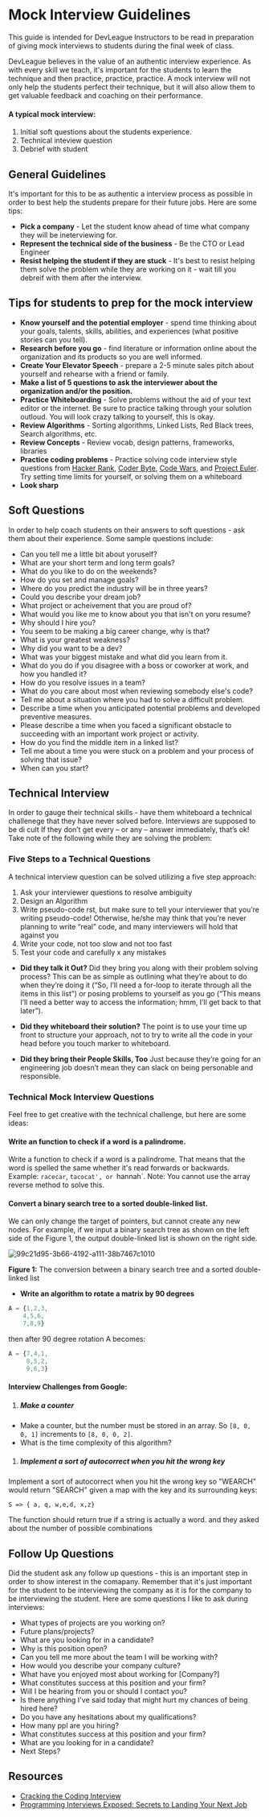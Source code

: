 # Mock Interview Guidelines

This guide is intended for DevLeague Instructors to be read in preparation of giving mock interviews to students during the final week of class.

DevLeague believes in the value of an authentic interview experience. As with every skill we teach, it's important for the students to learn the technique and then practice, practice, practice. A mock interview will not only help the students perfect their technique, but it will also allow them to get valuable feedback and coaching on their performance.

#### A typical mock interview:

1. Initial soft questions about the students experience.
1. Technical inteview question
1. Debrief with student

## General Guidelines

It's important for this to be as authentic a interview process as possible in order to best help the students prepare for their future jobs. Here are some tips:

- **Pick a company** - Let the student know ahead of time what company they will be ineterviewing for.
- **Represent the technical side of the business** - Be the CTO or Lead Engineer
- **Resist helping the student if they are stuck** - It's best to resist helping them solve the problem while they are working on it - wait till you debreif with them after the interview.

## Tips for students to prep for the mock interview

- **Know yourself and the potential employer** - spend time thinking about your goals, talents, skills, abilities, and experiences (what positive stories can you tell).
- **Research before you go** - find literature or information online about the organization and its products so you are well informed.
- **Create Your Elevator Speech** - prepare a 2-5 minute sales pitch about yourself and rehearse with a friend or family.
- **Make a list of 5 questions to ask the interviewer about the organization and/or the position.**
- **Practice Whiteboarding** - Solve problems without the aid of your text editor or the internet. Be sure to practice talking through your solution outloud. You will look crazy talking to yourself, this is okay.
- **Review Algorithms** - Sorting algorithms, Linked Lists, Red Black trees, Search algorithms, etc.
- **Review Concepts** - Review vocab, design patterns, frameworks, libraries
- **Practice coding problems** - Practice solving code interview style questions from [Hacker Rank](https://www.hackerrank.com/), [Coder Byte](https://coderbyte.com/), [Code Wars](http://www.codewars.com/), and [Project Euler](https://projecteuler.net/). Try setting time limits for yourself, or solving them on a whiteboard
- **Look sharp**

## Soft Questions

In order to help coach students on their answers to soft questions - ask them about their experience. Some sample questions include:
* Can you tell me a little bit about yoruself?
* What are your short term and long term goals?
* What do you like to do on the weekends?
* How do you set and manage goals?
* Where do you predict the industry will be in three years?
* Could you describe your dream job?
* What project or acheivement that you are proud of?
* What would you like me to know about you that isn't on yoru resume?
* Why should I hire you?
* You seem to be making a big career change, why is that?
* What is your greatest weakness?
* Why did you want to be a dev?
* What was your biggest mistake and what did you learn from it.
* What do you do if you disagree with a boss or coworker at work, and how you handled it?
* How do you resolve issues in a team?
* What do you care about most when reviewing somebody else's code?
* Tell me about a situation where you had to solve a difficult problem.
* Describe a time when you anticipated potential problems and developed preventive measures.
* Please describe a time when you faced a significant obstacle to succeeding with an important work project or activity.
* How do you find the middle item in a linked list?
* Tell me about a time you were stuck on a problem and your process of solving that issue?
* When can you start?

## Technical Interview

In order to gauge their technical skills - have them whiteboard a technical challenege that they have never solved before. Interviews are supposed to be di cult If they don’t get every – or any – answer immediately, that’s ok!  Take note of the following while they are solving the problem:

### Five Steps to a Technical Questions

A technical interview question can be solved utilizing a five step approach:
1. Ask your interviewer questions to resolve ambiguity
1. Design an Algorithm
1. Write pseudo-code  rst, but make sure to tell your interviewer that you’re writing pseudo-code! Otherwise, he/she may think that you’re never planning to write “real” code, and many interviewers will hold that against you
1. Write your code, not too slow and not too fast
1. Test your code and carefully  x any mistakes

* **Did they talk it Out?** Did they bring you along with their problem solving process? This can be as simple as outlining what they’re about to do when they’re doing it (“So, I’ll need a for-loop to iterate through all the items in this list”) or posing problems to yourself as you go (“This means I’ll need a better way to access the information; hmm, I’ll get back to that later”).

* **Did they whiteboard their solution?** The point is to use your time up front to structure your approach, not to try to write all the code in your head before you touch marker to whiteboard.
* **Did they bring their People Skills, Too** Just because they’re going for an engineering job doesn’t mean they can slack on being personable and responsible.

### Technical Mock Interview Questions

Feel free to get creative with the technical challenge, but here are some ideas:

#### Write an function to check if a word is a palindrome.

Write a function to check if a word is a palindrome. That means that the word is spelled the same whether it's read forwards or backwards. Example: `racecar`, `tacocat', or `hannah`. Note: You cannot use the array reverse method to solve this.

#### Convert a binary search tree to a sorted double-linked list.

We can only change the target of pointers, but cannot create any new nodes.
For example, if we input a binary search tree as shown on the left side of the Figure 1, the output double-linked list is shown on the right side.

![99c21d95-3b66-4192-a111-38b7467c1010](https://cloud.githubusercontent.com/assets/4650739/15620366/85e1d35a-23f5-11e6-9184-1c42970b7ea3.png)

**Figure 1:** The conversion between a binary search tree and a sorted double-linked list

* **Write an algorithm to rotate a matrix by 90 degrees**

```javascript
A = {1,2,3,
    4,5,6,
    7,8,9}
```

then after 90 degree rotation A becomes:

```javascript
A = {7,4,1,
     8,5,2,
     9,6,3}
```

#### Interview Challenges from Google:

1. ##### Make a counter
  - Make a counter, but the number must be stored in an array. So `[8, 0, 0, 1]` increments to `[8, 0, 0, 2]`.
  - What is the time complexity of this algorithm?

1. ##### Implement a sort of autocorrect when you hit the wrong key
Implement a sort of autocorrect when you hit the wrong key so "WEARCH" would return "SEARCH"
given a map with the key and its surrounding keys:

`S => { a, q, w,e,d, x,z}`

The function should return true if a string is actually a word.
and they asked about the number of possible combinations

## Follow Up Questions
Did the student ask any follow up questions - this is an important step in order to show interest in the comapany. Remember that it's just important for the student to be interviewing the company as it is for the company to be interviewing the student. Here are some questions I like to ask during interviews:

* What types of projects are you working on?
* Future plans/projects?
* What are you looking for in a candidate?
* Why is this position open?
* Can you tell me more about the team I will be working with?
* How would you describe your company culture?
* What have you enjoyed most about working for [Company?]
* What constitutes success at this position and your firm?
* Will I be hearing from you or should I contact you?
* Is there anything I've said today that might hurt my chances of being hired here?
* Do you have any hesitations about my qualifications?
* How many ppl are you hiring?
* What constitutes success at this position and your firm?
* What are you looking for in a candidate?
* Next Steps?

## Resources
* [Cracking the Coding Interview](http://www.amazon.com/Cracking-Coding-Interview-Programming-Questions/dp/098478280X)
* [Programming Interviews Exposed: Secrets to Landing Your Next Job ](http://www.amazon.com/Programming-Interviews-Exposed-Secrets-Landing/dp/1118261364)

